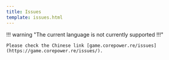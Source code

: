 ```yaml
---
title: Issues
template: issues.html
---
```


!!! warning "The current language is not currently supported !!!"

    Please check the Chinese link [game.corepower.re/issues](https://game.corepower.re/issues/).
